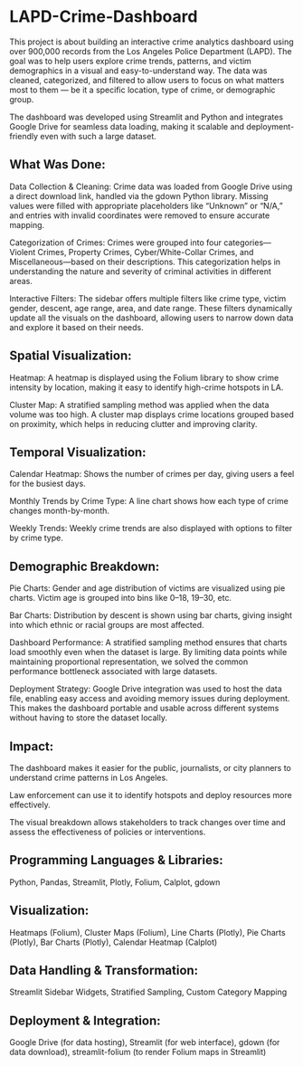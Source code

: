 # LAPD-Crime-Dashboard
This project is about building an interactive crime analytics dashboard using over 900,000 records from the Los Angeles Police Department (LAPD). The goal was to help users explore crime trends, patterns, and victim demographics in a visual and easy-to-understand way. The data was cleaned, categorized, and filtered to allow users to focus on what matters most to them — be it a specific location, type of crime, or demographic group.

The dashboard was developed using Streamlit and Python and integrates Google Drive for seamless data loading, making it scalable and deployment-friendly even with such a large dataset.

## What Was Done:

Data Collection & Cleaning: Crime data was loaded from Google Drive using a direct download link, handled via the gdown Python library. Missing values were filled with appropriate placeholders like “Unknown” or “N/A,” and entries with invalid coordinates were removed to ensure accurate mapping.

Categorization of Crimes: Crimes were grouped into four categories—Violent Crimes, Property Crimes, Cyber/White-Collar Crimes, and Miscellaneous—based on their descriptions. This categorization helps in understanding the nature and severity of criminal activities in different areas.

Interactive Filters: The sidebar offers multiple filters like crime type, victim gender, descent, age range, area, and date range. These filters dynamically update all the visuals on the dashboard, allowing users to narrow down data and explore it based on their needs.

## Spatial Visualization:

Heatmap: A heatmap is displayed using the Folium library to show crime intensity by location, making it easy to identify high-crime hotspots in LA.

Cluster Map: A stratified sampling method was applied when the data volume was too high. A cluster map displays crime locations grouped based on proximity, which helps in reducing clutter and improving clarity.

## Temporal Visualization:

Calendar Heatmap: Shows the number of crimes per day, giving users a feel for the busiest days.

Monthly Trends by Crime Type: A line chart shows how each type of crime changes month-by-month.

Weekly Trends: Weekly crime trends are also displayed with options to filter by crime type.

## Demographic Breakdown:

Pie Charts: Gender and age distribution of victims are visualized using pie charts. Victim age is grouped into bins like 0–18, 19–30, etc.

Bar Charts: Distribution by descent is shown using bar charts, giving insight into which ethnic or racial groups are most affected.

Dashboard Performance: A stratified sampling method ensures that charts load smoothly even when the dataset is large. By limiting data points while maintaining proportional representation, we solved the common performance bottleneck associated with large datasets.

Deployment Strategy: Google Drive integration was used to host the data file, enabling easy access and avoiding memory issues during deployment. This makes the dashboard portable and usable across different systems without having to store the dataset locally.

## Impact:

The dashboard makes it easier for the public, journalists, or city planners to understand crime patterns in Los Angeles.

Law enforcement can use it to identify hotspots and deploy resources more effectively.

The visual breakdown allows stakeholders to track changes over time and assess the effectiveness of policies or interventions.

## Programming Languages & Libraries:
Python, Pandas, Streamlit, Plotly, Folium, Calplot, gdown

## Visualization:
Heatmaps (Folium), Cluster Maps (Folium), Line Charts (Plotly), Pie Charts (Plotly), Bar Charts (Plotly), Calendar Heatmap (Calplot)

## Data Handling & Transformation:
Streamlit Sidebar Widgets, Stratified Sampling, Custom Category Mapping

## Deployment & Integration:
Google Drive (for data hosting), Streamlit (for web interface), gdown (for data download), streamlit-folium (to render Folium maps in Streamlit)
